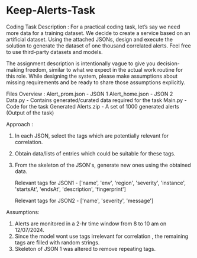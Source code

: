 # Keep-Alerts-Task
Coding Task Description : For a practical coding task, let’s say we need more data for a training dataset. We decide to create a service based on an artificial dataset. Using the attached JSONs, design and execute the solution to generate the dataset of one thousand correlated alerts. Feel free to use third-party datasets and models.

The assignment description is intentionally vague to give you decision-making freedom, similar to what we expect in the actual work routine for this role. While designing the system, please make assumptions about missing requirements and be ready to share those assumptions explicitly.


Files Overview : 
Alert_prom.json - JSON 1
Alert_home.json - JSON 2
Data.py - Contains generated/curated data required for the task
Main.py - Code for the task
Generated Alerts.zip - A set of 1000 generated alerts (Output of the task)

Approach : 
1) In each JSON, select the tags which are potentially relevant for correlation.
2) Obtain data/lists of entries which could be suitable for these tags.
3) From the skeleton of the JSON's, generate new ones using the obtained data.

   Relevant tags for JSON1 - ['name', 'env', 'region', 'severity', 'instance',  'startsAt',   'endsAt', 'description', 'fingerprint']
   
   Relevant tags for JSON2 - ['name', 'severity', 'message']

Assumptions:
1) Alerts are monitored in a 2-hr time window from 8 to 10 am on 12/07/2024.
2) Since the model wont use tags irrelevant for correlation , the remaining tags are filled with random strings.
3) Skeleton of JSON 1 was altered to remove repeating tags.
